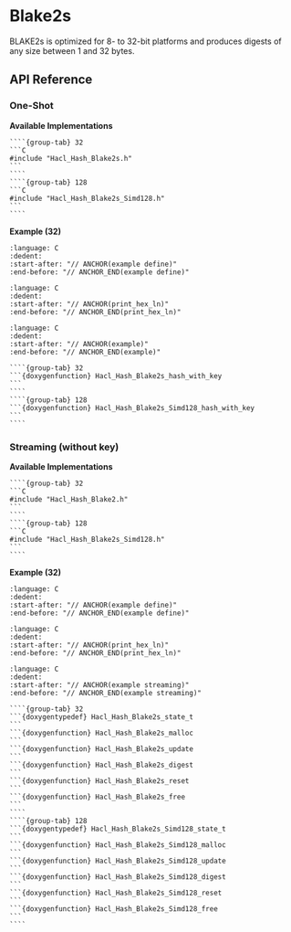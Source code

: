 # Blake2s

BLAKE2s is optimized for 8- to 32-bit platforms and produces digests of any size between 1 and 32 bytes.

## API Reference

### One-Shot

**Available Implementations**

`````{tabs}
````{group-tab} 32
```C
#include "Hacl_Hash_Blake2s.h"
```
````
````{group-tab} 128
```C
#include "Hacl_Hash_Blake2s_Simd128.h"
```
````
`````

**Example (32)**

```{literalinclude} ../../../../../tests/blake2s.cc
:language: C
:dedent:
:start-after: "// ANCHOR(example define)"
:end-before: "// ANCHOR_END(example define)"
```

```{literalinclude} ../../../../../tests/util.h
:language: C
:dedent:
:start-after: "// ANCHOR(print_hex_ln)"
:end-before: "// ANCHOR_END(print_hex_ln)"
```

```{literalinclude} ../../../../../tests/blake2s.cc
:language: C
:dedent:
:start-after: "// ANCHOR(example)"
:end-before: "// ANCHOR_END(example)"
```

`````{tabs}
````{group-tab} 32
```{doxygenfunction} Hacl_Hash_Blake2s_hash_with_key
```
````
````{group-tab} 128
```{doxygenfunction} Hacl_Hash_Blake2s_Simd128_hash_with_key
```
````
`````

### Streaming (without key)

**Available Implementations**

`````{tabs}
````{group-tab} 32
```C
#include "Hacl_Hash_Blake2.h"
```
````
````{group-tab} 128
```C
#include "Hacl_Hash_Blake2s_Simd128.h"
```
````
`````

**Example (32)**

```{literalinclude} ../../../../../tests/blake2s.cc
:language: C
:dedent:
:start-after: "// ANCHOR(example define)"
:end-before: "// ANCHOR_END(example define)"
```

```{literalinclude} ../../../../../tests/util.h
:language: C
:dedent:
:start-after: "// ANCHOR(print_hex_ln)"
:end-before: "// ANCHOR_END(print_hex_ln)"
```

```{literalinclude} ../../../../../tests/blake2s.cc
:language: C
:dedent:
:start-after: "// ANCHOR(example streaming)"
:end-before: "// ANCHOR_END(example streaming)"
```

`````{tabs}
````{group-tab} 32
```{doxygentypedef} Hacl_Hash_Blake2s_state_t
```
```{doxygenfunction} Hacl_Hash_Blake2s_malloc
```
```{doxygenfunction} Hacl_Hash_Blake2s_update
```
```{doxygenfunction} Hacl_Hash_Blake2s_digest
```
```{doxygenfunction} Hacl_Hash_Blake2s_reset
```
```{doxygenfunction} Hacl_Hash_Blake2s_free
```
````
````{group-tab} 128
```{doxygentypedef} Hacl_Hash_Blake2s_Simd128_state_t
```
```{doxygenfunction} Hacl_Hash_Blake2s_Simd128_malloc
```
```{doxygenfunction} Hacl_Hash_Blake2s_Simd128_update
```
```{doxygenfunction} Hacl_Hash_Blake2s_Simd128_digest
```
```{doxygenfunction} Hacl_Hash_Blake2s_Simd128_reset
```
```{doxygenfunction} Hacl_Hash_Blake2s_Simd128_free
```
````
`````
